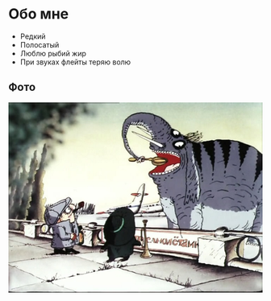 # Обо мне

- Редкий
- Полосатый
- Люблю рыбий жир
- При звуках флейты теряю волю

## Фото

![](https://raw.githubusercontent.com/AV730/git_hw_portfolio/main/img/slon.jpg)
